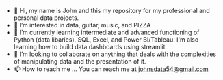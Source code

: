 - 👋 Hi, my name is John and this my repository for my professional and personal data projects.
- 👀 I’m interested in data, guitar, music, and PIZZA
- 🌱 I’m currently learning intermediate and advanced functioning of Python (data libaries), SQL, Excel, and Power BI/Tableau. I'm also learning how to build data dashboards using streamlit.
- 💞️ I’m looking to collaborate on anything that deals with the complexities of manipulating data and the presentation of it.
- 📫 How to reach me ... You can reach me at johnsdata54@gmail.com

<!---
johnsdata54/johnsdata54 is a ✨ special ✨ repository because its `README.md` (this file) appears on your GitHub profile.
You can click the Preview link to take a look at your changes.
--->
